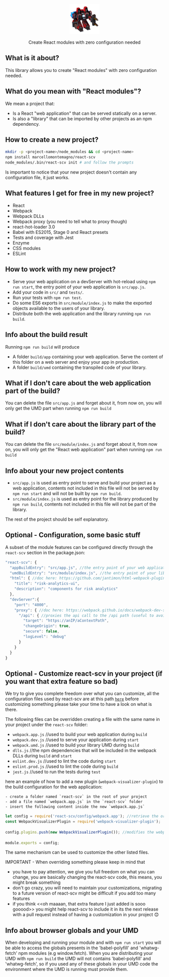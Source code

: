 <p align="center">
  <img src="scv.jpeg" height="96" />
</p>

<p align="center">Create React modules with zero configuration needed</p>

## What is it about?

This library allows you to create "React modules" with zero configuration needed.

## What do you mean with "React modules"?

We mean a project that:

- Is a React "web application" that can be served statically on a server.
- Is also a "library" that can be imported by other projects as an npm dependency.

## How to create a new project?

```bash
mkdir -p <project-name>/node_modules && cd <project-name>
npm install marcellomontemagno/react-scv
node_modules/.bin/react-scv init # and follow the prompts
```

Is important to notice that your new project doesn't contain any configuration file, it just works.

## What features I get for free in my new project?

- React
- Webpack
- Webpack DLLs
- Webpack proxy (you need to tell what to proxy though)
- react-hot-loader 3.0
- Babel with ES2015, Stage 0 and React presets
- Tests and coverage with Jest
- Enzyme
- CSS modules
- ESLint

## How to work with my new project?

- Serve your web application on a devServer with hot-reload using `npm run start`, the entry point of your web application is `src/app.js`.
- Add your code in `src/` and `tests/`.
- Run your tests with `npm run test`.
- Do some ES6 exports in `src/module/index.js` to make the exported objects available to the users of your library.
- Distribute both the web application and the library running `npm run build`.

## Info about the build result

Running `npm run build` will produce

- A folder `build/app` containing your web application. Serve the content of this folder on a web server and enjoy your app in production.
- A folder `build/umd` containing the transpiled code of your library.

## What if I don't care about the web application part of the build?

You can delete the file `src/app.js` and forget about it, from now on, you will only get the UMD part when running `npm run build`

## What if I don't care about the library part of the build?

You can delete the file `src/module/index.js` and forget about it, from now on, you will only get the "React web application" part when running `npm run build`

## Info about your new project contents

- `src/app.js` is used as entry point to serve and build your project as a web application, contents not included in this file will not be served by `npm run start` and will not be built by `npm run build`.
- `src/module/index.js` is used as entry point for the library produced by `npm run build`, contents not included in this file will not be part of the library.

The rest of the project should be self explanatory.

## Optional - Configuration, some basic stuff

A subset of the module features can be configured directly through the `react-scv` section in the package.json:

```javascript
"react-scv": {
  "appBuildEntry": "src/app.js", //the entry point of your web application
  "umdBuildEntry": "src/module/index.js", //the entry point of your library
  "html": { //doc here: https://github.com/jantimon/html-webpack-plugin#configuration
    "title": "risk-analytics-ui",
    "description": "components for risk analytics"
  },
  "devServer":{
    "port": "4000",
    "proxy": { //doc here: https://webpack.github.io/docs/webpack-dev-server.html#proxy
      "/api": { //proxies the api call to the /api path (useful to avoid CORS during development)
        "target": "https://anIP/aContextPath",
        "changeOrigin": true,
        "secure": false,
        "logLevel": "debug"
      }
    }
  }
}
```

## Optional - Customize react-scv in your project (if you want that extra feature so bad)

We try to give you complete freedom over what you can customize, all the configuration files used by react-scv are at this path [`here`](https://github.com/marcellomontemagno/react-scv/tree/master/config) before customizing something please take your time to have a look on what is there.

The following files can be overridden creating a file with the same name in your project under the `react-scv` folder:

- `webpack.app.js` //used to build your web application during `build`
- `webpack.dev.js` //used to serve your application during `start`
- `webpack.umd.js` //used to build your library UMD during `build`
- `dlls.js` //the npm dependencies that will be included in the webpack DLLs during `build` and `start`
- `eslint.dev.js` //used to lint the code during `start`
- `eslint.prod.js` //used to lint the code during `build`
- `jest.js` //used to run the tests during `test`

here an example of how to add a new plugin (`webpack-visualizer-plugin`) to the build configuration for the web application:

    - create a folder named `react-scv` in the root of your project
    - add a file named `webpack.app.js` in the `react-scv` folder
    - insert the following content inside the new `webpack.app.js`

```javascript
let config = require('react-scv/config/webpack.app'); //retrieve the original webpack configuration object form react-scv
const WebpackVisualizerPlugin = require('webpack-visualizer-plugin');

config.plugins.push(new WebpackVisualizerPlugin()); //modifies the webpack configuration object where needed

module.exports = config;
```

The same mechanism can be used to customize the other listed files.

IMPORTANT - When overriding something please keep in mind that

- you have to pay attention, we give you full freedom on what you can change, you are basically changing the react-scv code, this means, you might break something
- don't go crazy, you will need to maintain your customizations, migrating to a future version of react-scv might be difficult if you add too many features
- if you think <<oh maaaan, that extra feature I just added is sooo gooood>> you might help react-scv to include it in its the next release with a pull request instead of having a customization in your project 😊

## Info about browser globals and your UMD

When developing and running your module and with `npm run start` you will be able to access the globals presents in the 'babel-polyfill' and 'whatwg-fetch' npm modules (e.g window.fetch).
When you are distributing your UMD with `npm run build` the UMD will not contains 'babel-polyfill' and 'whatwg-fetch', so if you used any of these globals in your UMD code the environment where the UMD is running must provide them.
